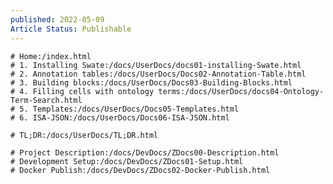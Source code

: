 ```yaml
---
published: 2022-05-09
Article Status: Publishable
---
```


```Feature Documentation
# Home:/index.html
# 1. Installing Swate:/docs/UserDocs/docs01-installing-Swate.html
# 2. Annotation tables:/docs/UserDocs/Docs02-Annotation-Table.html
# 3. Building blocks:/docs/UserDocs/Docs03-Building-Blocks.html
# 4. Filling cells with ontology terms:/docs/UserDocs/docs04-Ontology-Term-Search.html
# 5. Templates:/docs/UserDocs/Docs05-Templates.html
# 6. ISA-JSON:/docs/UserDocs/Docs06-ISA-JSON.html
```

```Tutorials
# TL;DR:/docs/UserDocs/TL;DR.html
```

```Dev
# Project Description:/docs/DevDocs/ZDocs00-Description.html
# Development Setup:/docs/DevDocs/ZDocs01-Setup.html
# Docker Publish:/docs/DevDocs/ZDocs02-Docker-Publish.html
```

<!-- # Swate Custom Xml (deprecated):https://github.com/nfdi4plants/Swate/wiki/Custom-Xml-File
# Swate Protocol Xml (deprecated):https://github.com/nfdi4plants/Swate/wiki/Swate-ProtocolGroup-Custom-Xml
# Swate Validation Xml (deprecated):https://github.com/nfdi4plants/Swate/wiki/Swate-Validation-Custom-Xml -->